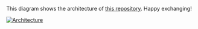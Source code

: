 This diagram shows the architecture of [this repository](https://github.com/Hongbo-Miao/hongbomiao.com). Happy exchanging!

[![Architecture](https://user-images.githubusercontent.com/3375461/211496942-6367708e-59f8-427f-ba0d-f38137e206c8.svg)](https://github.com/Hongbo-Miao/hongbomiao.com)
